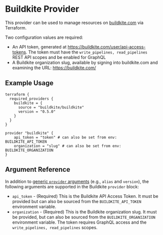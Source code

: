 # Buildkite Provider

This provider can be used to manage resources on [buildkite.com](https://buildkite.com) via Terraform.

Two configuration values are required:

-   An API token, generated at https://buildkite.com/user/api-access-tokens. The
    token must have the `write_pipelines, read_pipelines` REST API scopes and be enabled for GraphQL
-   A Buildkite organization slug, available by signing into buildkite.com and
    examining the URL: https://buildkite.com/<org-slug>

## Example Usage

```hcl
terraform {
  required_providers {
    buildkite = {
      source = "buildkite/buildkite"
      version = "0.5.0"
    }
  }
}

provider "buildkite" {
    api_token = "token" # can also be set from env: BUILDKITE_API_TOKEN
    organization = "slug" # can also be set from env: BUILDKITE_ORGANIZATION
}
```

## Argument Reference

In addition to [generic `provider` arguments](https://www.terraform.io/docs/configuration/providers.html)
(e.g., `alias` and `version`), the following arguments are supported in the Buildkite
 `provider` block:

-   `api_token` - (Required) This is the Buildkite API Access Token. It must be provided but can also be sourced from the `BUILDKITE_API_TOKEN` environment variable.
-   `organization` - (Required) This is the Buildkite organization slug. It must be provided, but can also be sourced from the `BUILDKITE_ORGANIZATION` environment variable. The token requires GraphQL access and the `write_pipelines, read_pipelines` scopes.
